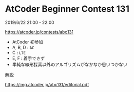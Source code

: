 # AtCoder Beginner Contest 131

2019/6/22 21:00 - 22:00

https://atcoder.jp/contests/abc131

- AtCoder 初参加 
- A, B, D : `AC`
- C : `LTE`
- E, F : 着手できず
- 単純な線形探索以外のアルゴリズムがなかなか思いつかない

解説

https://img.atcoder.jp/abc131/editorial.pdf